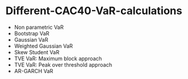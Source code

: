 # Different-CAC40-VaR-calculations

- Non parametric VaR
- Bootstrap VaR
- Gaussian VaR
- Weighted Gaussian VaR
- Skew Student VaR
- TVE VaR: Maximum block approach
- TVE VaR: Peak over threshold approach
- AR-GARCH VaR
